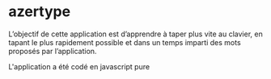 # azertype

L’objectif de cette application est d’apprendre à taper plus vite au clavier, en tapant le plus rapidement possible et dans un temps imparti des mots proposés par l’application.

L'application a été codé en javascript pure
